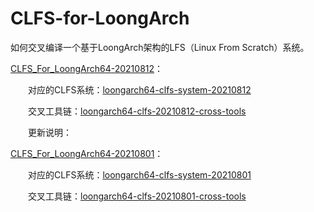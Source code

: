 # CLFS-for-LoongArch
如何交叉编译一个基于LoongArch架构的LFS（Linux From Scratch）系统。

[CLFS_For_LoongArch64-20210812](https://github.com/sunhaiyong1978/CLFS-for-LoongArch/blob/main/CLFS_For_LoongArch64-20210812.md)：

　　对应的CLFS系统：[loongarch64-clfs-system-20210812](https://github.com/sunhaiyong1978/CLFS-for-LoongArch/releases/download/20210812/loongarch64-clfs-system-20210812.tar.bz2)

　　交叉工具链：[loongarch64-clfs-20210812-cross-tools](https://github.com/sunhaiyong1978/CLFS-for-LoongArch/releases/download/20210812/loongarch64-clfs-20210812-cross-tools.tar.xz)
  
　　更新说明：
  

[CLFS_For_LoongArch64-20210801](https://github.com/sunhaiyong1978/CLFS-for-LoongArch/blob/main/CLFS_For_LoongArch64-20210801.md)：

　　对应的CLFS系统：[loongarch64-clfs-system-20210801](https://github.com/sunhaiyong1978/CLFS-for-LoongArch/releases/download/20210801/loongarch64-clfs-system-20210801.tar.bz2)

　　交叉工具链：[loongarch64-clfs-20210801-cross-tools](https://github.com/sunhaiyong1978/CLFS-for-LoongArch/releases/download/20210801/loongarch64-clfs-20210801-cross-tools.tar.xz)
